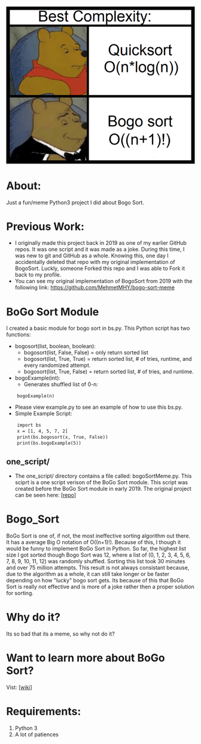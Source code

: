 ![bogomeme](./assets/meme.png)

# About:
Just a fun/meme Python3 project I did about Bogo Sort.

# Previous Work:
- I originally made this project back in 2019 as one of my earlier GitHub repos. It was one script and it was made as a joke. During this time, I was new to git and GitHub as a whole. Knowing this, one day I accidentally deleted that repo with my original implementation of BogoSort. Luckly, someone Forked this repo and I was able to Fork it back to my profile. 
- You can see my original implementation of BogoSort from 2019 with the following link: https://github.com/MehmetMHY/bogo-sort-meme

# BoGo Sort Module
I created a basic module for bogo sort in bs.py. This Python script has two functions:
- bogosort(list, boolean, boolean):
    - bogosort(list, False, False) = only return sorted list
    - bogosort(list, True, True) = return sorted list, # of tries, runtime, and every randomized attempt.
    - bogosort(list, True, False) = return sorted list, # of tries, and runtime.
- bogoExample(int):
	- Generates shuffled list of 0-n:
```
    bogoExample(n)
```
- Please view example.py to see an example of how to use this bs.py.
- Simple Example Script:

```
    import bs
    x = [1, 4, 5, 7, 2]
    print(bs.bogosort(x, True, False))
    print(bs.bogoExample(5))
```

## one_script/
- The one_script/ directory contains a file called: bogoSortMeme.py. This sciprt is a one script verison of the BoGo Sort module. This script was created before the BoGo Sort module in early 2019. The original project can be seen here: [[repo](https://github.com/MehmetMHY/bogo-sort-meme)]

# Bogo_Sort
BoGo Sort is one of, if not, the most ineffective sorting algorithm out there. It has a average Big O notation of O((n+1)!). Because of this, I though it would be funny to implement BoGo Sort in Python. So far, the highest list size I got sorted though Bogo Sort was 12, where a list of (0, 1, 2, 3, 4, 5, 6, 7, 8, 9, 10, 11, 12) was randomly shuffled. Sorting this list took 30 minutes and over 75 million attempts. This result is not always consistant because, due to the algorithm as a whole, it can still take longer or be faster depending on how "lucky" bogo sort gets. Its because of this that BoGo Sort is really not effective and is more of a joke rather then a proper solution for sorting.

# Why do it?
Its so bad that its a meme, so why not do it?

# Want to learn more about BoGo Sort?
Vist: [[wiki](https://en.wikipedia.org/wiki/Bogosort)]

# Requirements:
1) Python 3
2) A lot of patiences

